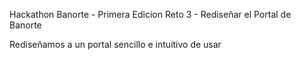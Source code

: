 Hackathon Banorte - Primera Edicion
Reto 3 - Rediseñar el Portal de Banorte

Rediseñamos a un portal sencillo e intuitivo de usar

